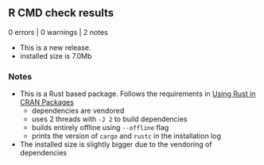 ## R CMD check results

0 errors | 0 warnings | 2 notes

* This is a new release.
* installed size is  7.0Mb

### Notes

- This is a Rust based package. Follows the requirements in [Using Rust in CRAN Packages](https://cran.r-project.org/web/packages/using_rust.html)
  - dependencies are vendored
  - uses 2 threads with `-J 2` to build dependencies
  - builds entirely offline using `--offline` flag
  - prints the version of `cargo` and `rustc` in the installation log
- The installed size is slightly bigger due to the vendoring of dependencies
  
  
